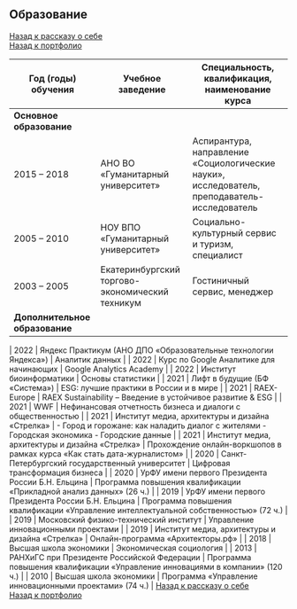 ## Образование   
[Назад к рассказу о себе](https://github.com/SergeyZayakin/about-me/blob/main/README.md#%D0%BF%D1%80%D0%B8%D0%B2%D0%B5%D1%82-%D1%8F-%D1%81%D0%B5%D1%80%D0%B3%D0%B5%D0%B9)     
[Назад к портфолио](https://github.com/SergeyZayakin/portfolio/blob/main/README.md#portfolio)
   
| Год   (годы) обучения        | Учебное   заведение                                 | Специальность,   квалификация, наименование курса                                                       |
|------------------------------|-----------------------------------------------------|---------------------------------------------------------------------------------------------------------|
| **Основное   образование**       |                                                     |                                                                                                         |
| 2015   – 2018                | АНО   ВО «Гуманитарный университет»                 | Аспирантура,   направление «Социологические науки», исследователь,   преподаватель-исследователь        |
| 2005   – 2010                | НОУ   ВПО «Гуманитарный университет»                | Социально-культурный   сервис и туризм, специалист                                                      |
| 2003   – 2005                | Екатеринбургский   торгово-экономический техникум   | Гостиничный   сервис, менеджер                                                                          |
| **Дополнительное   образование** |                                                     |                                                                                                         |

| 2022                       | Яндекс Практикум (АНО ДПО «Образовательные технологии Яндекса») | Аналитик данных                                                                             |
| 2022                       |   Курс по Google Аналитике для начинающих                       | Google Analytics Academy                                                                    |
| 2022                       | Институт биоинформатики                                         | Основы статистики                                                                           |
| 2021                       | Лифт в будущие (БФ «Система»)                                   | ESG: лучшие практики в России и в мире                                                      |
| 2021                       | RAEX-Europe                                                     | RAEX Sustainability – Введение в устойчивое развитие & ESG                                  |
| 2021                       | WWF                                                             | Нефинансовая отчетность бизнеса и диалоги с общественностью                                 |
| 2021                       | Институт медиа, архитектуры и дизайна «Стрелка»                 | - Город и горожане: как наладить диалог с жителями - Городская экономика - Городские данные |
| 2021                       | Институт медиа, архитектуры и дизайна «Стрелка»                 | Прохождение онлайн-воркшопов в рамках курса «Как стать дата-журналистом»                    |
| 2020                       | Санкт-Петербургский государственный университет                 | Цифровая трансформация бизнеса                                                              |
| 2020                       | УрФУ имени первого Президента России Б.Н. Ельцина               | Программа повышения квалификации «Прикладной анализ данных» (26 ч.)                         |
| 2019                       | УрФУ имени первого Президента России Б.Н. Ельцина               | Программа повышения квалификации «Управление интеллектуальной собственностью» (72 ч.)       |
| 2019                       | Московский физико-технический институт                          | Управление инновационными проектами                                                         |
| 2019                       | Институт медиа, архитектуры и дизайна «Стрелка»                 | Онлайн-программа «Архитекторы.рф»                                                           |
| 2018                       | Высшая школа экономики                                          | Экономическая социология                                                                    |
| 2013                       | РАНХиГС при Президенте Российской Федерации                     | Программа повышения квалификации «Управление инновациями в компании»   (120 ч.)             |
| 2010                       | Высшая школа экономики                                          | Программа «Управление инновационными проектами» (74 ч.)                                     |
[Назад к рассказу о себе](https://github.com/SergeyZayakin/about-me/blob/main/README.md#%D0%BF%D1%80%D0%B8%D0%B2%D0%B5%D1%82-%D1%8F-%D1%81%D0%B5%D1%80%D0%B3%D0%B5%D0%B9)     
[Назад к портфолио](https://github.com/SergeyZayakin/portfolio/blob/main/README.md#portfolio)
